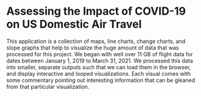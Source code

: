 # Assessing the Impact of COVID-19 on US Domestic Air Travel
This application is a collection of maps, line charts, change charts, and slope graphs that help to visualize the huge amount of data that was processed for this project. We began with well over 11 GB of flight data for dates between January 1, 2019 to March 31, 2021. We processed this data into smaller, separate outputs such that we can load them in the browser, and display interactive and looped visualizations. Each visual comes with some commentary pointing out interesting information that can be gleaned from that particular visualization.
